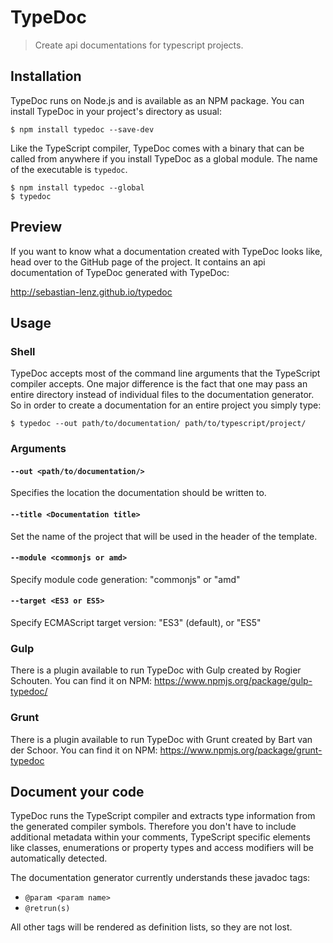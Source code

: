 # TypeDoc

> Create api documentations for typescript projects.


## Installation

TypeDoc runs on Node.js and is available as an NPM package. You can install TypeDoc
in your project's directory as usual:

```shell
$ npm install typedoc --save-dev
```

Like the TypeScript compiler, TypeDoc comes with a binary that can be called from anywhere
if you install TypeDoc as a global module. The name of the executable is ``typedoc``.

```shell
$ npm install typedoc --global
$ typedoc
```


## Preview

If you want to know what a documentation created with TypeDoc looks like, head over
to the GitHub page of the project. It contains an api documentation of TypeDoc generated with
TypeDoc:

http://sebastian-lenz.github.io/typedoc


## Usage

### Shell

TypeDoc accepts most of the command line arguments that the TypeScript compiler accepts. One major
difference is the fact that one may pass an entire directory instead of individual files to the documentation
generator. So in order to create a documentation for an entire project you simply type:

```shell
$ typedoc --out path/to/documentation/ path/to/typescript/project/
```

### Arguments

#### ```--out <path/to/documentation/>```
Specifies the location the documentation should be written to.

#### ```--title <Documentation title>```
Set the name of the project that will be used in the header of the template.

#### ```--module <commonjs or amd>```
Specify module code generation: "commonjs" or "amd"

#### ```--target <ES3 or ES5>```
Specify ECMAScript target version: "ES3" (default), or "ES5"


### Gulp

There is a plugin available to run TypeDoc with Gulp created by Rogier Schouten. You can find it on NPM:
https://www.npmjs.org/package/gulp-typedoc/


### Grunt

There is a plugin available to run TypeDoc with Grunt created by Bart van der Schoor. You can find it on NPM:
https://www.npmjs.org/package/grunt-typedoc


## Document your code

TypeDoc runs the TypeScript compiler and extracts type information from the generated compiler symbols.
Therefore you don't have to include additional metadata within your comments, TypeScript specific elements
like classes, enumerations or property types and access modifiers will be automatically detected.

The documentation generator currently understands these javadoc tags:

 * ```@param <param name>```
 * ```@retrun(s)```

All other tags will be rendered as definition lists, so they are not lost.
